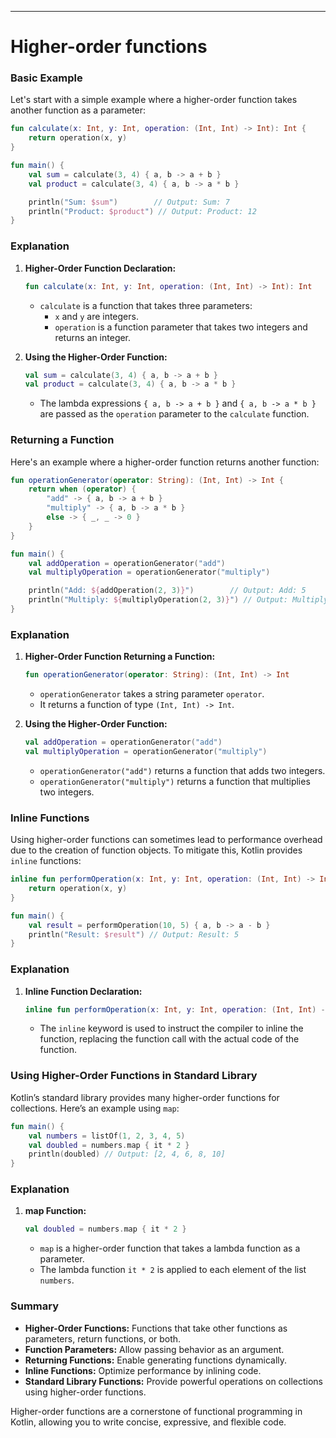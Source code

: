 --------------------------------------------------------------------
# Higher-order functions

### Basic Example

Let's start with a simple example where a higher-order function takes another function as a parameter:

```kotlin
fun calculate(x: Int, y: Int, operation: (Int, Int) -> Int): Int {
    return operation(x, y)
}

fun main() {
    val sum = calculate(3, 4) { a, b -> a + b }
    val product = calculate(3, 4) { a, b -> a * b }

    println("Sum: $sum")        // Output: Sum: 7
    println("Product: $product") // Output: Product: 12
}
```

### Explanation

1. **Higher-Order Function Declaration:**
   ```kotlin
   fun calculate(x: Int, y: Int, operation: (Int, Int) -> Int): Int
   ```
   - `calculate` is a function that takes three parameters:
     - `x` and `y` are integers.
     - `operation` is a function parameter that takes two integers and returns an integer.

2. **Using the Higher-Order Function:**
   ```kotlin
   val sum = calculate(3, 4) { a, b -> a + b }
   val product = calculate(3, 4) { a, b -> a * b }
   ```
   - The lambda expressions `{ a, b -> a + b }` and `{ a, b -> a * b }` are passed as the `operation` parameter to the `calculate` function.

### Returning a Function

Here's an example where a higher-order function returns another function:

```kotlin
fun operationGenerator(operator: String): (Int, Int) -> Int {
    return when (operator) {
        "add" -> { a, b -> a + b }
        "multiply" -> { a, b -> a * b }
        else -> { _, _ -> 0 }
    }
}

fun main() {
    val addOperation = operationGenerator("add")
    val multiplyOperation = operationGenerator("multiply")

    println("Add: ${addOperation(2, 3)}")        // Output: Add: 5
    println("Multiply: ${multiplyOperation(2, 3)}") // Output: Multiply: 6
}
```

### Explanation

1. **Higher-Order Function Returning a Function:**
   ```kotlin
   fun operationGenerator(operator: String): (Int, Int) -> Int
   ```
   - `operationGenerator` takes a string parameter `operator`.
   - It returns a function of type `(Int, Int) -> Int`.

2. **Using the Higher-Order Function:**
   ```kotlin
   val addOperation = operationGenerator("add")
   val multiplyOperation = operationGenerator("multiply")
   ```
   - `operationGenerator("add")` returns a function that adds two integers.
   - `operationGenerator("multiply")` returns a function that multiplies two integers.

### Inline Functions

Using higher-order functions can sometimes lead to performance overhead due to the creation of function objects. To mitigate this, Kotlin provides `inline` functions:

```kotlin
inline fun performOperation(x: Int, y: Int, operation: (Int, Int) -> Int): Int {
    return operation(x, y)
}

fun main() {
    val result = performOperation(10, 5) { a, b -> a - b }
    println("Result: $result") // Output: Result: 5
}
```

### Explanation

1. **Inline Function Declaration:**
   ```kotlin
   inline fun performOperation(x: Int, y: Int, operation: (Int, Int) -> Int): Int
   ```
   - The `inline` keyword is used to instruct the compiler to inline the function, replacing the function call with the actual code of the function.

### Using Higher-Order Functions in Standard Library

Kotlin’s standard library provides many higher-order functions for collections. Here’s an example using `map`:

```kotlin
fun main() {
    val numbers = listOf(1, 2, 3, 4, 5)
    val doubled = numbers.map { it * 2 }
    println(doubled) // Output: [2, 4, 6, 8, 10]
}
```

### Explanation

1. **map Function:**
   ```kotlin
   val doubled = numbers.map { it * 2 }
   ```
   - `map` is a higher-order function that takes a lambda function as a parameter.
   - The lambda function `it * 2` is applied to each element of the list `numbers`.

### Summary

- **Higher-Order Functions:** Functions that take other functions as parameters, return functions, or both.
- **Function Parameters:** Allow passing behavior as an argument.
- **Returning Functions:** Enable generating functions dynamically.
- **Inline Functions:** Optimize performance by inlining code.
- **Standard Library Functions:** Provide powerful operations on collections using higher-order functions.

Higher-order functions are a cornerstone of functional programming in Kotlin, allowing you to write concise, expressive, and flexible code.
